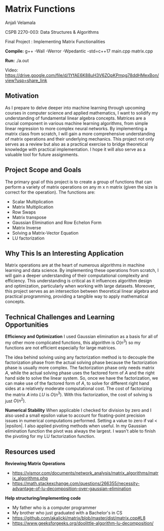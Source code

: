 

# Matrix Functions

Anjali Velamala

CSPB 2270-003: Data Structures & Algorithms

Final Project : Implementing Matrix Functionalities


**Compile:** g++ -Wall -Werror -Wpedantic -std=c++17 main.cpp matrix.cpp

**Run:** ./a.out

Video: https://drive.google.com/file/d/1YfAE6K88uH3V6ZOpKPmpg78ddHMexBon/view?usp=share_link


## Motivation
As I prepare to delve deeper into machine learning through upcoming courses in computer science and applied mathematics, I want to solidify my understanding of fundamental linear algebra concepts. Matrices are a crucial component in various machine learning algorithms, from simple linear regression to more complex neural networks. By implementing a matrix class from scratch, I will gain a more comprehensive understanding of matrix operations and their underlying mechanics. This project not only serves as a review but also as a practical exercise to bridge theoretical knowledge with practical implementation. I hope it will also serve as a valuable tool for future assignments.

## Project Scope and Goals
The primary goal of this project is to create a group of functions that can perform a variety of matrix operations on any m x n matrix (given the size is correct for the operation). The functions are:

* Scalar Multiplication
* Matrix Multiplication
* Row Swaps
* Matrix transpose
* Gaussian Elimination and Row Echelon Form
* Matrix Inverse
* Solving a Matrix-Vector Equation
* LU factorization

## Why This Is an Interesting Application
Matrix operations are at the heart of numerous algorithms in machine learning and data science. By implementing these operations from scratch, I will gain a deeper understanding of their computational complexity and efficiency. This understanding is critical as it influences algorithm design and optimization, particularly when working with large datasets. Moreover, this project serves as an intersection between theoretical linear algebra and practical programming, providing a tangible way to apply mathematical concepts.

## Technical Challenges and Learning Opportunities
**Efficiency and Optimization**
I used Gaussian elimination as a basis for all of my other more complicated functions, this algorithm is $O(n^3)$ so my functions are not efficient especially for large matrices.

The idea behind solving using any factorization method is to decouple the factorization phase from the actual solving phase because the factorization phase is usually more complex. The factorization phase only needs matrix $A$, while the actual solving phase uses the factored form of $A$ and the right hand side to solve the linear system. So, once we have the factorization, we can make use of the factored form of $A$, to solve for different right hand sides at a relatively moderate computational cost. The cost of factorizing the matrix 𝐴 into $LU$ is $O(n^3)$. With this factorization, the cost of solving is just $O(n^2)$.


**Numerical Stability**
When applicable I checked for division by zero and I also used a small epsilon value to account for floating-point precision issues in numerical computations performed. Setting a value to zero if val < |epsilon|. 
I also applied pivoting methods when useful. In my Gaussian elimination function the pivot was always the largest. I wasn't able to finish the pivoting for my LU factorization function.


## Resources used

**Reviewing Matrix Operations**

* https://vismor.com/documents/network_analysis/matrix_algorithms/matrix_algorithms.php
* https://math.stackexchange.com/questions/266355/necessity-advantage-of-lu-decomposition-over-gaussian-elimination 

**Help structuring/implementing code**

* My father who is a computer programmer
* My brother who just graduated with a Bachelor's in CS
* https://github.com/akalicki/matrix/blob/master/dist/matrix.cpp#L8 
* https://www.geeksforgeeks.org/doolittle-algorithm-lu-decomposition/